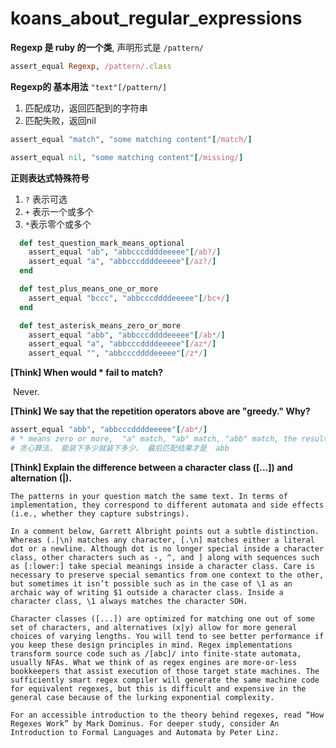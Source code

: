 # koans_about_regular_expressions

**Regexp  是 ruby 的一个类**, 声明形式是  `/pattern/`

```ruby
assert_equal Regexp, /pattern/.class
```

**Regexp的 基本用法**   `"text"[/pattern/]`

1. 匹配成功，返回匹配到的字符串
2. 匹配失败，返回nil

```ruby
assert_equal "match", "some matching content"[/match/]
```

```ruby
assert_equal nil, "some matching content"[/missing/]
```

**正则表达式特殊符号**

1. `?` 表示可选
2. `+` 表示一个或多个
3. `*`表示零个或多个

```ruby
  def test_question_mark_means_optional
    assert_equal "ab", "abbcccddddeeeee"[/ab?/]
    assert_equal "a", "abbcccddddeeeee"[/az?/]
  end

  def test_plus_means_one_or_more
    assert_equal "bccc", "abbcccddddeeeee"[/bc+/]
  end

  def test_asterisk_means_zero_or_more
    assert_equal "abb", "abbcccddddeeeee"[/ab*/]
    assert_equal "a", "abbcccddddeeeee"[/az*/]
    assert_equal "", "abbcccddddeeeee"[/z*/]
```

**[Think]   When would * fail to match?**

​	Never.

**[Think]   We say that the repetition operators above are "greedy." Why?**

```ruby
assert_equal "abb", "abbcccddddeeeee"[/ab*/]  
# * means zero or more,  "a" match, "ab" match, "abb" match, the result is "abb",so the repetition operators above are greedy.
# 贪心算法， 能装下多少就装下多少， 最后匹配结果才是  abb
```



**[Think]  Explain the difference between a character class ([...]) and alternation (|).**

```
The patterns in your question match the same text. In terms of implementation, they correspond to different automata and side effects (i.e., whether they capture substrings).

In a comment below, Garrett Albright points out a subtle distinction. Whereas (.|\n) matches any character, [.\n] matches either a literal dot or a newline. Although dot is no longer special inside a character class, other characters such as -, ^, and ] along with sequences such as [:lower:] take special meanings inside a character class. Care is necessary to preserve special semantics from one context to the other, but sometimes it isn’t possible such as in the case of \1 as an archaic way of writing $1 outside a character class. Inside a character class, \1 always matches the character SOH.

Character classes ([...]) are optimized for matching one out of some set of characters, and alternatives (x|y) allow for more general choices of varying lengths. You will tend to see better performance if you keep these design principles in mind. Regex implementations transform source code such as /[abc]/ into finite-state automata, usually NFAs. What we think of as regex engines are more-or-less bookkeepers that assist execution of those target state machines. The sufficiently smart regex compiler will generate the same machine code for equivalent regexes, but this is difficult and expensive in the general case because of the lurking exponential complexity.

For an accessible introduction to the theory behind regexes, read “How Regexes Work” by Mark Dominus. For deeper study, consider An Introduction to Formal Languages and Automata by Peter Linz.
```





